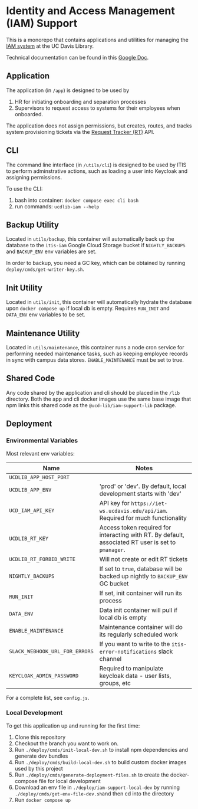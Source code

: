 # Identity and Access Management (IAM) Support
This is a monorepo that contains applications and utilities for managing the [IAM system](https://github.com/UCDavisLibrary/keycloak-deployment) at the UC Davis Library.

Technical documentation can be found in this [Google Doc](https://docs.google.com/document/d/129KuqatZVwj7Fl_am4E3eTJgq6Fj1MNjo66MbI5mMok/edit?usp=sharing).

## Application
The application (in `/app`) is designed to be used by 
1. HR for initiating onboarding and separation processes
2. Supervisors to request access to systems for their employees when onboarded.

The application does not assign permissions, but creates, routes, and tracks system provisioning tickets via the [Request Tracker (RT)](https://rt.lib.ucdavis.edu/) API. 

## CLI
The command line interface (in `/utils/cli`) is designed to be used by ITIS to perform adminstrative actions, such as loading a user into Keycloak and assigning permissions.

To use the CLI:
1. bash into container: `docker compose exec cli bash`
2. run commands: `ucdlib-iam --help`

## Backup Utility

Located in `utils/backup`, this container will automatically back up the database to the `itis-iam` Google Cloud Storage bucket if `NIGHTLY_BACKUPS` and `BACKUP_ENV` env variables are set.

In order to backup, you need a GC key, which can be obtained by running `deploy/cmds/get-writer-key.sh`.

## Init Utility

Located in `utils/init`, this container will automatically hydrate the database upon `docker compose up` if local db is empty. Requires `RUN_INIT` and `DATA_ENV` env variables to be set.

## Maintenance Utility
Located in `utils/maintenance`, this container runs a node cron service for performing needed maintenance tasks, such as keeping employee records in sync with campus data stores. `ENABLE_MAINTENANCE` must be set to true.

## Shared Code
Any code shared by the application and cli should be placed in the `/lib` directory. Both the app and cli docker images use the same base image that npm links this shared code as the `@ucd-lib/iam-support-lib` package.

## Deployment

### Environmental Variables

Most relevant env variables:

| Name | Notes |
| ---- | ----- |
| `UCDLIB_APP_HOST_PORT` | |
| `UCDLIB_APP_ENV` | 'prod' or 'dev'. By default, local development starts with 'dev' |
| `UCD_IAM_API_KEY` | API key for `https://iet-ws.ucdavis.edu/api/iam`. Required for much functionality |
| `UCDLIB_RT_KEY` | Access token required for interacting with RT. By default, associated RT user is set to `pmanager`. |
| `UCDLIB_RT_FORBID_WRITE` | Will not create or edit RT tickets |
| `NIGHTLY_BACKUPS` | If set to `true`, database will be backed up nightly to `BACKUP_ENV` GC bucket |
| `RUN_INIT` | If set, init container will run its process |
| `DATA_ENV` | Data init container will pull if local db is empty |
| `ENABLE_MAINTENANCE` | Maintenance container will do its regularly scheduled work |
| `SLACK_WEBHOOK_URL_FOR_ERRORS` | If you want to write to the `itis-error-notifications` slack channel | 
| `KEYCLOAK_ADMIN_PASSWORD` | Required to manipulate keycloak data - user lists, groups, etc |


For a complete list, see `config.js`.

### Local Development

To get this application up and running for the first time:
1. Clone this repository
2. Checkout the branch you want to work on.
3. Run `./deploy/cmds/init-local-dev.sh` to install npm dependencies and generate dev bundles
4. Run `./deploy/cmds/build-local-dev.sh` to build custom docker images used by this project
5. Run `./deploy/cmds/generate-deployment-files.sh` to create the docker-compose file for local development
6. Download an env file in `./deploy/iam-support-local-dev` by running `./deploy/cmds/get-env-file-dev.sh`and then cd into the directory
7. Run `docker compose up`
